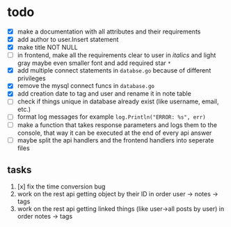 # todo

- [x] make a documentation with all attributes and their requirements
- [x] add author to user.Insert statement
- [x] make title NOT NULL
- [ ] in frontend, make all the requirements clear to user in *italics* and light gray maybe even smaller font and add required star `*`
- [x] add multiple connect statements in `databse.go` because of different privileges
- [x] remove the mysql connect funcs in `database.go`
- [x] add creation date to tag and user and rename it in note table
- [ ] check if things unique in database already exist (like username, email, etc.)
- [ ] format log messages for example `log.Println("ERROR: %s", err)`
- [ ] make a function that takes response parameters and logs them to the console, that way it can be executed at the end of every api answer
- [ ] maybe split the api handlers and the frontend handlers into seperate files

## tasks

1. [x] fix the time conversion bug
2. work on the rest api getting object by their ID in order user -> notes -> tags
3. work on the rest api getting linked things (like user->all posts by user) in order notes -> tags

